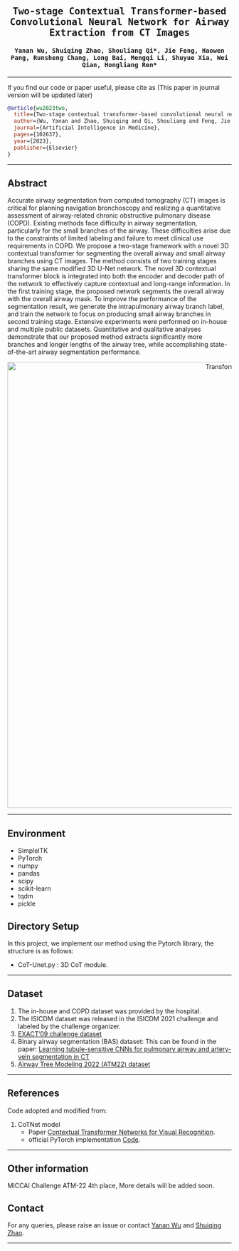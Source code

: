 
<div align="center">

<samp>

<h2> Two-stage Contextual Transformer-based Convolutional Neural Network for Airway Extraction from CT Images </h1>

<h4> Yanan Wu, Shuiqing Zhao, Shouliang Qi*, Jie Feng, Haowen Pang, Runsheng Chang, Long Bai, Mengqi Li, Shuyue Xia, Wei Qian, Hongliang Ren* </h3>

</samp>   

</div>     
    
---

If you find our code or paper useful, please cite as (This paper in journal version will be updated later)

```bibtex
@article{wu2023two,
  title={Two-stage contextual transformer-based convolutional neural network for airway extraction from CT images},
  author={Wu, Yanan and Zhao, Shuiqing and Qi, Shouliang and Feng, Jie and Pang, Haowen and Chang, Runsheng and Bai, Long and Li, Mengqi and Xia, Shuyue and Qian, Wei and others},
  journal={Artificial Intelligence in Medicine},
  pages={102637},
  year={2023},
  publisher={Elsevier}
}
```

---
## Abstract
Accurate airway segmentation from computed tomography (CT) images is critical for planning navigation bronchoscopy and realizing a quantitative assessment of airway-related chronic obstructive pulmonary disease (COPD). Existing methods face difficulty in airway segmentation, particularly for the small branches of the airway. These difficulties arise due to the constraints of limited labeling and failure to meet clinical use requirements in COPD. We propose a two-stage framework with a novel 3D contextual transformer for segmenting the overall airway and small airway branches using CT images. The method consists of two training stages sharing the same modified 3D U-Net network. The novel 3D contextual transformer block is integrated into both the encoder and decoder path of the network to effectively capture contextual and long-range information. In the first training stage, the proposed network segments the overall airway with the overall airway mask. To improve the performance of the segmentation result, we generate the intrapulmonary airway branch label, and train the network to focus on producing small airway branches in second training stage. Extensive experiments were performed on in-house and multiple public datasets. Quantitative and qualitative analyses demonstrate that our proposed method extracts significantly more branches and longer lengths of the airway tree, while accomplishing state-of-the-art airway segmentation performance.  

<p align="center">
<img src="abstract.png" alt="Transformerairway" width="1000"/>
</p>


---
## Environment

- SimpleITK
- PyTorch
- numpy
- pandas
- scipy
- scikit-learn
- tqdm
- pickle

## Directory Setup
<!---------------------------------------------------------------------------------------------------------------->
In this project, we implement our method using the Pytorch library, the structure is as follows: 
 
- CoT-Unet.py : 3D CoT module.

---
## Dataset
1. The in-house and COPD dataset was provided by the hospital. 
2. The ISICDM dataset was released in the ISICDM 2021 challenge and labeled by the challenge organizer.
3. [EXACT’09 challenge dataset](http://image.diku.dk/exact/)
4. Binary airway segmentation (BAS) dataset: This can be found in the paper: [Learning tubule-sensitive CNNs for pulmonary airway and artery-vein segmentation in CT](https://arxiv.org/abs/2012.05767) 
5. [Airway Tree Modeling 2022 (ATM22) dataset](https://atm22.grand-challenge.org/)
---



## References
Code adopted and modified from:
1. CoTNet model
    - Paper [Contextual Transformer Networks for Visual Recognition](https://arxiv.org/pdf/2107.12292.pdf).
    - official PyTorch implementation [Code](https://github.com/JDAI-CV/CoTNet.git).
---

## Other information
MICCAI Challenge ATM-22 4th place, More details will be added soon.

## Contact
For any queries, please raise an issue or contact [Yanan Wu](mailto:yananwu513@gmail.com) and [Shuiqing Zhao](mailto:zhaoshuiqingneu@gmail.com).

---
